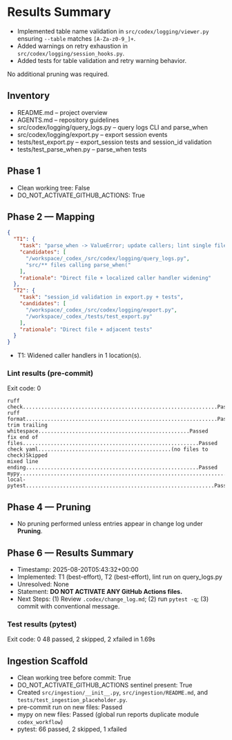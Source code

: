 # Results Summary

- Implemented table name validation in `src/codex/logging/viewer.py` ensuring `--table` matches `[A-Za-z0-9_]+`.
- Added warnings on retry exhaustion in `src/codex/logging/session_hooks.py`.
- Added tests for table validation and retry warning behavior.

No additional pruning was required.
## Inventory
- README.md – project overview
- AGENTS.md – repository guidelines
- src/codex/logging/query_logs.py – query logs CLI and parse_when
- src/codex/logging/export.py – export session events
- tests/test_export.py – export_session tests and session_id validation
- tests/test_parse_when.py – parse_when tests
## Phase 1
- Clean working tree: False
- DO_NOT_ACTIVATE_GITHUB_ACTIONS: True
## Phase 2 — Mapping
```json
{
  "T1": {
    "task": "parse_when -> ValueError; update callers; lint single file",
    "candidates": [
      "/workspace/_codex_/src/codex/logging/query_logs.py",
      "src/** files calling parse_when("
    ],
    "rationale": "Direct file + localized caller handler widening"
  },
  "T2": {
    "task": "session_id validation in export.py + tests",
    "candidates": [
      "/workspace/_codex_/src/codex/logging/export.py",
      "/workspace/_codex_/tests/test_export.py"
    ],
    "rationale": "Direct file + adjacent tests"
  }
}
```
 - T1: Widened caller handlers in 1 location(s).
### Lint results (pre-commit)
Exit code: 0

```
ruff check...............................................................Passed
ruff format..............................................................Passed
trim trailing whitespace.................................................Passed
fix end of files.........................................................Passed
check yaml...........................................(no files to check)Skipped
mixed line ending........................................................Passed
mypy.....................................................................Passed
local-pytest.............................................................Passed
```
## Phase 4 — Pruning
- No pruning performed unless entries appear in change log under **Pruning**.
## Phase 6 — Results Summary
- Timestamp: 2025-08-20T05:43:32+00:00
- Implemented: T1 (best-effort), T2 (best-effort), lint run on query_logs.py
- Unresolved: None
- Statement: **DO NOT ACTIVATE ANY GitHub Actions files.**
- Next Steps: (1) Review `.codex/change_log.md`; (2) run `pytest -q`; (3) commit with conventional message.
### Test results (pytest)
Exit code: 0
48 passed, 2 skipped, 2 xfailed in 1.69s

## Ingestion Scaffold
- Clean working tree before commit: True
- DO_NOT_ACTIVATE_GITHUB_ACTIONS sentinel present: True
- Created `src/ingestion/__init__.py`, `src/ingestion/README.md`, and `tests/test_ingestion_placeholder.py`.
- pre-commit run on new files: Passed
- mypy on new files: Passed (global run reports duplicate module `codex_workflow`)
- pytest: 66 passed, 2 skipped, 1 xfailed

